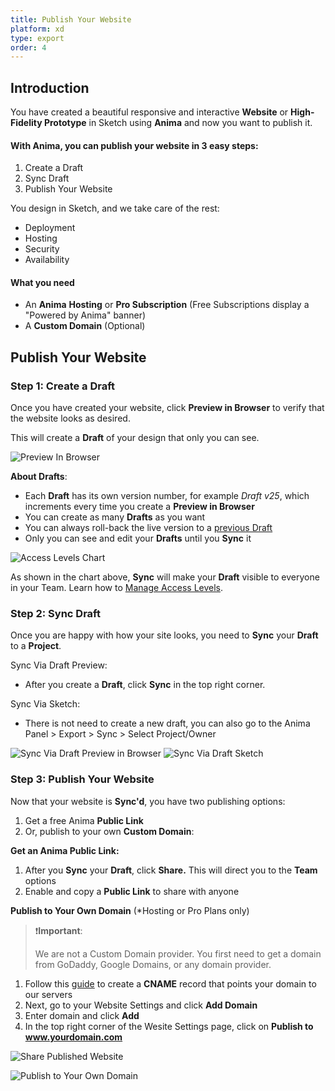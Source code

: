 ```yaml
---
title: Publish Your Website
platform: xd
type: export
order: 4
---
```


## Introduction

You have created a beautiful responsive and interactive **Website** or **High-Fidelity Prototype** in Sketch using **Anima** and now you want to publish it.

#### With Anima, you can publish your website in 3 easy steps:

 1. Create a Draft
 2. Sync Draft
 3. Publish Your Website

 You design in Sketch, and we take care of the rest:

-   Deployment
-   Hosting
-   Security
-   Availability

#### What you need

-   An **Anima** **Hosting** or **Pro Subscription** (Free Subscriptions display a "Powered by Anima" banner)
-   A **Custom Domain** (Optional)

## Publish Your Website

###  Step 1: Create a Draft

Once you have created your website, click **Preview in Browser** to verify that the website looks as desired. 

This will create a **Draft** of your design that only you can see.  

![Preview In Browser](http://f.cl.ly/items/3j2l2z0Y3F1R2V0o3c1B/Publish%20-%20%20Via%20Sketch.png)

**About Drafts**:

-   Each **Draft** has its own version number, for example _Draft v25_, which increments every time you create a **Preview in Browser**
-   You can create as many **Drafts** as you want
-   You can always roll-back the live version to a [previous Draft](https://docs.animaapp.com/v3/export/manage-website.html#Versions)
-   Only you can see and edit your **Drafts** until you **Sync** it


![Access Levels Chart](http://f.cl.ly/items/0i3O0L1X0e433d0k1p2c/Access%20Levels%20Chart2x.png)

As shown in the chart above, **Sync** will make your **Draft** visible to everyone in your Team. Learn how to [Manage Access Levels](https://docs.animaapp.com/v3/export/manage-access.html).

### Step 2: Sync Draft

Once you are happy with how your site looks, you need to **Sync** your **Draft** to a **Project**.
 
Sync Via Draft Preview:

 - After you create a **Draft**, click **Sync** in the top right corner.
 
Sync Via Sketch:
 
 - There is not need to create a new draft, you can also go to the Anima Panel > Export > Sync > Select Project/Owner
 
![Sync Via Draft Preview in Browser](http://f.cl.ly/items/440J033r05440C453J2S/Sync%20-%20%20Via%20Draft.png)
![Sync Via Draft Sketch](http://f.cl.ly/items/3S192P2V1Z0A1g0V2n11/Sync%20-%20Via%20Sketch.png)

### Step 3: Publish Your Website

Now that your website is **Sync'd**, you have two publishing options:
1.  Get a free Anima **Public Link** 
2. Or,  publish to your own **Custom Domain**:

**Get an Anima Public Link:**

1.  After you **Sync** your **Draft**, click **Share.** This will direct you to the **Team** options
2.  Enable and copy a **Public Link** to share with anyone

**Publish to Your Own Domain** (*Hosting or Pro Plans only)

> ❗️**Important**:  
>
> We are not a Custom Domain provider. You first need to get a domain from GoDaddy, Google Domains, or any domain provider.

1. Follow this [guide](https://docs.animaapp.com/v3/export/08-custom-domain.html) to create a **CNAME** record that points your domain to our servers
2. Next, go to your Website Settings and click **Add Domain**
3. Enter domain and click **Add**
4. In the top right corner of the Wesite Settings page, click on **Publish to www.yourdomain.com**

![Share Published Website](http://f.cl.ly/items/3P2G280i1U0h2E3g241F/Publish%20-%20Enable%20Public%20Link.png)

![Publish to Your Own Domain](http://f.cl.ly/items/2R2O1D3W2S130b093m0W/Publish%20to%20Custom%20Domain2x.png)
